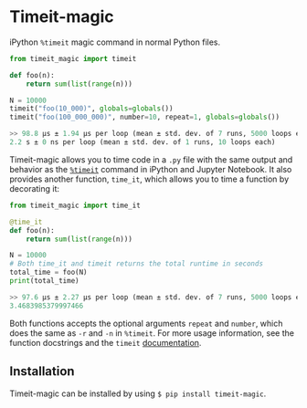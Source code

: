 # Timeit-magic

iPython `%timeit` magic command in normal Python files.

```python
from timeit_magic import timeit

def foo(n):
    return sum(list(range(n)))

N = 10000
timeit("foo(10_000)", globals=globals())
timeit("foo(100_000_000)", number=10, repeat=1, globals=globals())

>> 98.8 µs ± 1.94 µs per loop (mean ± std. dev. of 7 runs, 5000 loops each)
2.2 s ± 0 ns per loop (mean ± std. dev. of 1 runs, 10 loops each)
```

Timeit-magic allows you to time code in a `.py` file with the same output and behavior as the [`%timeit`](https://docs.python.org/3/library/timeit.html) command in iPython and Jupyter Notebook.
It also provides another function, `time_it`, which allows you to time a function by decorating it:

```python
from timeit_magic import time_it

@time_it
def foo(n):
    return sum(list(range(n)))

N = 10000
# Both time_it and timeit returns the total runtime in seconds
total_time = foo(N)
print(total_time)

>> 97.6 µs ± 2.27 µs per loop (mean ± std. dev. of 7 runs, 5000 loops each)
3.4683985379997466
```

Both functions accepts the optional arguments `repeat` and `number`, which does the same as `-r` and `-n` in `%timeit`.
For more usage information, see the function docstrings and the `timeit` [documentation](https://docs.python.org/3/library/timeit).

## Installation

Timeit-magic can be installed by using `$ pip install timeit-magic`.
